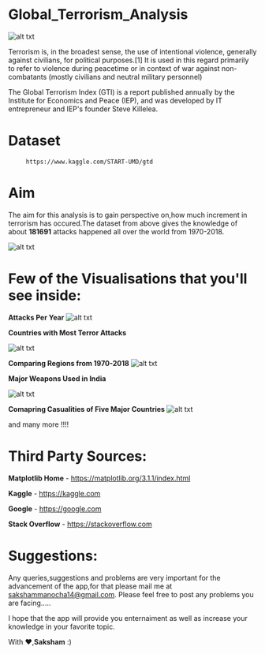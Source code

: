 # Global_Terrorism_Analysis

          
   ![alt txt](https://encrypted-tbn0.gstatic.com/images?q=tbn:ANd9GcRMCcEn4c1qrFFdUBqftpIwzSr9or61Ts7eABCCQsJGdZ_edsoM)
   
   Terrorism is, in the broadest sense, the use of intentional violence, generally against civilians, for political purposes.[1] It is used in this regard primarily to refer to violence during peacetime or in context of war against non-combatants (mostly civilians and neutral military personnel)
   
   The Global Terrorism Index (GTI) is a report published annually by the Institute for Economics and Peace (IEP), and was developed by IT entrepreneur and IEP's founder Steve Killelea.

# Dataset
         https://www.kaggle.com/START-UMD/gtd


# Aim

The aim for this analysis is to gain perspective on,how much increment in terrorism has occured.The dataset from above gives the knowledge of about **181691** attacks happened all over the world from 1970-2018.

![alt txt](https://encrypted-tbn0.gstatic.com/images?q=tbn:ANd9GcQ6YRWj9pqbxrUg4x6fq8yt69AoItOC6yAldqoE9er866_t3cZ64g)

# Few of the Visualisations that you'll see inside:


**Attacks Per Year**
![alt txt](https://github.com/saksham1998/Global_Terrorism_Analysis/blob/master/images/attaks_year.png)

**Countries with Most Terror Attacks**

![alt txt](https://github.com/saksham1998/Global_Terrorism_Analysis/blob/master/images/most_country.png)

**Comparing Regions from 1970-2018**
![alt txt](https://github.com/saksham1998/Global_Terrorism_Analysis/blob/master/images/region_terror.png)

**Major Weapons Used in India**


![alt txt](https://github.com/saksham1998/Global_Terrorism_Analysis/blob/master/images/india_attack.png)

**Comapring Casualities of Five Major Countries**
![alt txt](https://github.com/saksham1998/Global_Terrorism_Analysis/blob/master/images/casuality_major.png)

 and many more !!!!
 
 # Third Party Sources:
 
 **Matplotlib Home** - https://matplotlib.org/3.1.1/index.html
 
 **Kaggle** - https://kaggle.com
 
 **Google** - https://google.com
 
 **Stack Overflow** - https://stackoverflow.com
 

# Suggestions: 

Any queries,suggestions and problems are very important for the advancement of the app,for that please mail me at sakshammanocha14@gmail.com. Please feel free to post any problems you are facing.....

I hope that the app will provide you enternaiment as well as increase your knowledge in your favorite topic.

With ❤,**Saksham** :)
